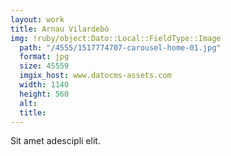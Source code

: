 ```yaml
---
layout: work
title: Arnau Vilardebò
img: !ruby/object:Dato::Local::FieldType::Image
  path: "/4555/1517774707-carousel-home-01.jpg"
  format: jpg
  size: 45559
  imgix_host: www.datocms-assets.com
  width: 1140
  height: 560
  alt: 
  title: 
---
```


Sit amet adescipli elit.